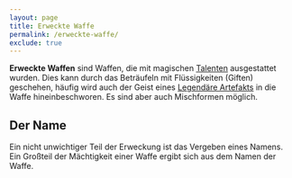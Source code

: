 ```yaml
---
layout: page
title: Erweckte Waffe
permalink: /erweckte-waffe/
exclude: true
---
```


**Erweckte Waffen** sind Waffen, die mit magischen [Talenten](/talent/) ausgestattet wurden. Dies kann durch das Beträufeln mit Flüssigkeiten (Giften) geschehen, häufig wird auch der Geist eines [Legendäre Artefakts](/legendaere-artefakte/) in die Waffe hineinbeschworen. Es sind aber auch Mischformen möglich.

## Der Name

Ein nicht unwichtiger Teil der Erweckung ist das Vergeben eines Namens. Ein Großteil der Mächtigkeit einer Waffe ergibt sich aus dem Namen der Waffe. 
